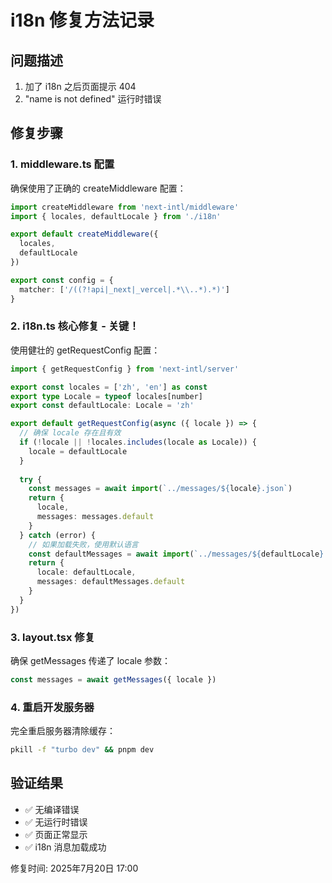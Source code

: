 # i18n 修复方法记录

## 问题描述
1. 加了 i18n 之后页面提示 404
2. "name is not defined" 运行时错误

## 修复步骤

### 1. middleware.ts 配置
确保使用了正确的 createMiddleware 配置：
```typescript
import createMiddleware from 'next-intl/middleware'
import { locales, defaultLocale } from './i18n'

export default createMiddleware({
  locales,
  defaultLocale
})

export const config = {
  matcher: ['/((?!api|_next|_vercel|.*\\..*).*)']
}
```

### 2. i18n.ts 核心修复 - 关键！
使用健壮的 getRequestConfig 配置：
```typescript
import { getRequestConfig } from 'next-intl/server'

export const locales = ['zh', 'en'] as const
export type Locale = typeof locales[number]
export const defaultLocale: Locale = 'zh'

export default getRequestConfig(async ({ locale }) => {
  // 确保 locale 存在且有效
  if (!locale || !locales.includes(locale as Locale)) {
    locale = defaultLocale
  }
  
  try {
    const messages = await import(`../messages/${locale}.json`)
    return {
      locale,
      messages: messages.default
    }
  } catch (error) {
    // 如果加载失败，使用默认语言
    const defaultMessages = await import(`../messages/${defaultLocale}.json`)
    return {
      locale: defaultLocale,
      messages: defaultMessages.default
    }
  }
})
```

### 3. layout.tsx 修复
确保 getMessages 传递了 locale 参数：
```typescript
const messages = await getMessages({ locale })
```

### 4. 重启开发服务器
完全重启服务器清除缓存：
```bash
pkill -f "turbo dev" && pnpm dev
```

## 验证结果
- ✅ 无编译错误
- ✅ 无运行时错误
- ✅ 页面正常显示
- ✅ i18n 消息加载成功

修复时间: 2025年7月20日 17:00
